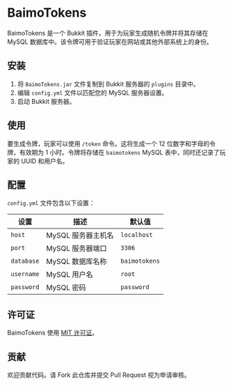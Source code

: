 # BaimoTokens

BaimoTokens 是一个 Bukkit 插件，用于为玩家生成随机令牌并将其存储在 MySQL 数据库中。该令牌可用于验证玩家在网站或其他外部系统上的身份。

## 安装

1. 将 `BaimoTokens.jar` 文件复制到 Bukkit 服务器的 `plugins` 目录中。
2. 编辑 `config.yml` 文件以匹配您的 MySQL 服务器设置。
3. 启动 Bukkit 服务器。

## 使用

要生成令牌，玩家可以使用 `/token` 命令。这将生成一个 12 位数字和字母的令牌，有效期为 1 小时。令牌将存储在 `baimotokens` MySQL 表中，同时还记录了玩家的 UUID 和用户名。

## 配置

`config.yml` 文件包含以下设置：

| 设置      | 描述           | 默认值      |
|-----------|----------------|-------------|
| `host`    | MySQL 服务器主机名 | `localhost` |
| `port`    | MySQL 服务器端口 | `3306`      |
| `database` | MySQL 数据库名称 | `baimotokens` |
| `username` | MySQL 用户名      | `root`      |
| `password` | MySQL 密码        | `password`  |

## 许可证

BaimoTokens 使用 [MIT 许可证](LICENSE)。

## 贡献

欢迎贡献代码。请 Fork 此仓库并提交 Pull Request 视为申请审核。